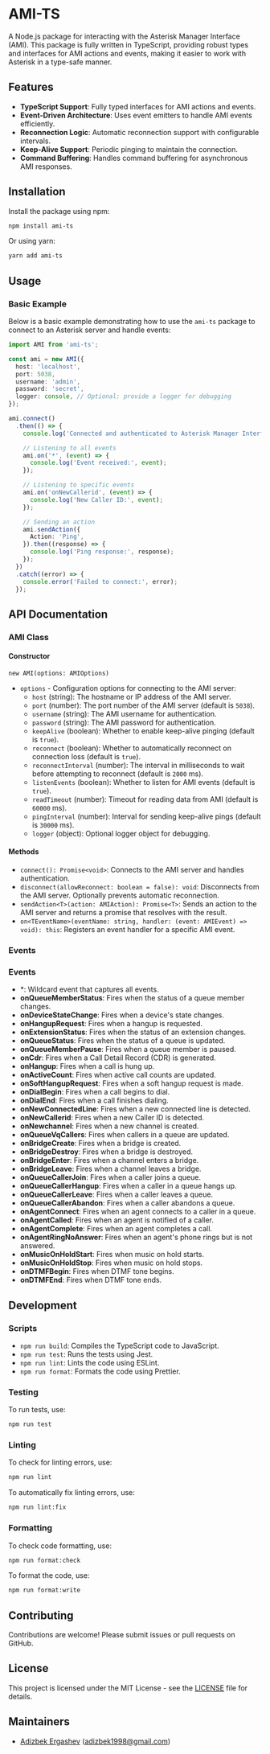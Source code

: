 
# AMI-TS

A Node.js package for interacting with the Asterisk Manager Interface (AMI). This package is fully written in TypeScript, providing robust types and interfaces for AMI actions and events, making it easier to work with Asterisk in a type-safe manner.

## Features

- **TypeScript Support**: Fully typed interfaces for AMI actions and events.
- **Event-Driven Architecture**: Uses event emitters to handle AMI events efficiently.
- **Reconnection Logic**: Automatic reconnection support with configurable intervals.
- **Keep-Alive Support**: Periodic pinging to maintain the connection.
- **Command Buffering**: Handles command buffering for asynchronous AMI responses.

## Installation

Install the package using npm:

```bash
npm install ami-ts
```

Or using yarn:

```bash
yarn add ami-ts
```

## Usage

### Basic Example

Below is a basic example demonstrating how to use the `ami-ts` package to connect to an Asterisk server and handle events:

```typescript
import AMI from 'ami-ts';

const ami = new AMI({
  host: 'localhost',
  port: 5038,
  username: 'admin',
  password: 'secret',
  logger: console, // Optional: provide a logger for debugging
});

ami.connect()
  .then(() => {
    console.log('Connected and authenticated to Asterisk Manager Interface');

    // Listening to all events
    ami.on('*', (event) => {
      console.log('Event received:', event);
    });

    // Listening to specific events
    ami.on('onNewCallerid', (event) => {
      console.log('New Caller ID:', event);
    });

    // Sending an action
    ami.sendAction({
      Action: 'Ping',
    }).then((response) => {
      console.log('Ping response:', response);
    });
  })
  .catch((error) => {
    console.error('Failed to connect:', error);
  });
```

## API Documentation

### AMI Class

#### Constructor

`new AMI(options: AMIOptions)`

- `options` - Configuration options for connecting to the AMI server:
  - `host` (string): The hostname or IP address of the AMI server.
  - `port` (number): The port number of the AMI server (default is `5038`).
  - `username` (string): The AMI username for authentication.
  - `password` (string): The AMI password for authentication.
  - `keepAlive` (boolean): Whether to enable keep-alive pinging (default is `true`).
  - `reconnect` (boolean): Whether to automatically reconnect on connection loss (default is `true`).
  - `reconnectInterval` (number): The interval in milliseconds to wait before attempting to reconnect (default is `2000` ms).
  - `listenEvents` (boolean): Whether to listen for AMI events (default is `true`).
  - `readTimeout` (number): Timeout for reading data from AMI (default is `60000` ms).
  - `pingInterval` (number): Interval for sending keep-alive pings (default is `30000` ms).
  - `logger` (object): Optional logger object for debugging.

#### Methods

- `connect(): Promise<void>`: Connects to the AMI server and handles authentication.
- `disconnect(allowReconnect: boolean = false): void`: Disconnects from the AMI server. Optionally prevents automatic reconnection.
- `sendAction<T>(action: AMIAction): Promise<T>`: Sends an action to the AMI server and returns a promise that resolves with the result.
- `on<TEventName>(eventName: string, handler: (event: AMIEvent) => void): this`: Registers an event handler for a specific AMI event.

### Events

### Events

- *: Wildcard event that captures all events.
- **onQueueMemberStatus**: Fires when the status of a queue member changes.
- **onDeviceStateChange**: Fires when a device's state changes.
- **onHangupRequest**: Fires when a hangup is requested.
- **onExtensionStatus**: Fires when the status of an extension changes.
- **onQueueStatus**: Fires when the status of a queue is updated.
- **onQueueMemberPause**: Fires when a queue member is paused.
- **onCdr**: Fires when a Call Detail Record (CDR) is generated.
- **onHangup**: Fires when a call is hung up.
- **onActiveCount**: Fires when active call counts are updated.
- **onSoftHangupRequest**: Fires when a soft hangup request is made.
- **onDialBegin**: Fires when a call begins to dial.
- **onDialEnd**: Fires when a call finishes dialing.
- **onNewConnectedLine**: Fires when a new connected line is detected.
- **onNewCallerid**: Fires when a new Caller ID is detected.
- **onNewchannel**: Fires when a new channel is created.
- **onQueueVqCallers**: Fires when callers in a queue are updated.
- **onBridgeCreate**: Fires when a bridge is created.
- **onBridgeDestroy**: Fires when a bridge is destroyed.
- **onBridgeEnter**: Fires when a channel enters a bridge.
- **onBridgeLeave**: Fires when a channel leaves a bridge.
- **onQueueCallerJoin**: Fires when a caller joins a queue.
- **onQueueCallerHangup**: Fires when a caller in a queue hangs up.
- **onQueueCallerLeave**: Fires when a caller leaves a queue.
- **onQueueCallerAbandon**: Fires when a caller abandons a queue.
- **onAgentConnect**: Fires when an agent connects to a caller in a queue.
- **onAgentCalled**: Fires when an agent is notified of a caller.
- **onAgentComplete**: Fires when an agent completes a call.
- **onAgentRingNoAnswer**: Fires when an agent's phone rings but is not answered.
- **onMusicOnHoldStart**: Fires when music on hold starts.
- **onMusicOnHoldStop**: Fires when music on hold stops.
- **onDTMFBegin**: Fires when DTMF tone begins.
- **onDTMFEnd**: Fires when DTMF tone ends.


## Development

### Scripts

- `npm run build`: Compiles the TypeScript code to JavaScript.
- `npm run test`: Runs the tests using Jest.
- `npm run lint`: Lints the code using ESLint.
- `npm run format`: Formats the code using Prettier.

### Testing

To run tests, use:

```bash
npm run test
```

### Linting

To check for linting errors, use:

```bash
npm run lint
```

To automatically fix linting errors, use:

```bash
npm run lint:fix
```

### Formatting

To check code formatting, use:

```bash
npm run format:check
```

To format the code, use:

```bash
npm run format:write
```

## Contributing

Contributions are welcome! Please submit issues or pull requests on GitHub.

## License

This project is licensed under the MIT License - see the [LICENSE](LICENSE) file for details.

## Maintainers

- [Adizbek Ergashev](https://github.com/adizbek) (adizbek1998@gmail.com)
